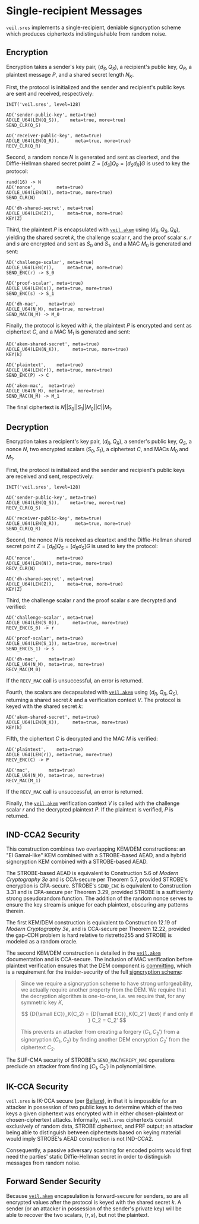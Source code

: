 # Single-recipient Messages

`veil.sres` implements a single-recipient, deniable signcryption scheme which produces ciphertexts indistinguishable
from random noise.

## Encryption

Encryption takes a sender's key pair, $(d_S, Q_S)$, a recipient's public key, $Q_R$, a plaintext message $P$, and a
shared secret length $N_K$.

First, the protocol is initialized and the sender and recipient's public keys are sent and received, respectively:

```text
INIT('veil.sres', level=128)

AD('sender-public-key', meta=true)
AD(LE_U64(LEN(Q_S)),    meta=true, more=true)
SEND_CLR(Q_S)

AD('receiver-public-key', meta=true)
AD(LE_U64(LEN(Q_R)),      meta=true, more=true)
RECV_CLR(Q_R)
```

Second, a random nonce $N$ is generated and sent as cleartext, and the Diffie-Hellman shared secret point
$Z=[d_S]Q_R=[d_Sd_R]G$ is used to key the protocol:

```text
rand(16) -> N
AD('nonce',        meta=true)
AD(LE_U64(LEN(N)), meta=true, more=true)
SEND_CLR(N)

AD('dh-shared-secret', meta=true)
AD(LE_U64(LEN(Z)),     meta=true, more=true)
KEY(Z)
```

Third, the plaintext $P$ is encapsulated with [`veil.akem`](akem.md) using $(d_S, Q_S, Q_R)$, yielding the shared secret
$k$, the challenge scalar $r$, and the proof scalar $s$. $r$ and $s$ are encrypted and sent as $S_0$ and $S_1$, and a
MAC $M_0$ is generated and sent:

```text
AD('challenge-scalar', meta=true)
AD(LE_U64(LEN(r)),     meta=true, more=true)
SEND_ENC(r) -> S_0

AD('proof-scalar', meta=true)
AD(LE_U64(LEN(s)), meta=true, more=true)
SEND_ENC(s) -> S_1

AD('dh-mac',    meta=true)
AD(LE_U64(N_M), meta=true, more=true)
SEND_MAC(N_M) -> M_0
```

Finally, the protocol is keyed with $k$, the plaintext $P$ is encrypted and sent as ciphertext $C$, and a MAC $M_1$ is
generated and sent:

```text
AD('akem-shared-secret', meta=true)
AD(LE_U64(LEN(N_K)),     meta=true, more=true)
KEY(k)

AD('plaintext',    meta=true)
AD(LE_U64(LEN(r)), meta=true, more=true)
SEND_ENC(P) -> C

AD('akem-mac',  meta=true)
AD(LE_U64(N_M), meta=true, more=true)
SEND_MAC(N_M) -> M_1
```

The final ciphertext is $N || S_0 || S_1 || M_0 || C || M_1$.

## Decryption

Encryption takes a recipient's key pair, $(d_R, Q_R)$, a sender's public key, $Q_S$, a nonce $N$, two encrypted scalars
$(S_0, S_1)$, a ciphertext $C$, and MACs $M_0$ and $M_1$.

First, the protocol is initialized and the sender and recipient's public keys are received and sent, respectively:

```text
INIT('veil.sres', level=128)

AD('sender-public-key', meta=true)
AD(LE_U64(LEN(Q_S)),    meta=true, more=true)
RECV_CLR(Q_S)

AD('receiver-public-key', meta=true)
AD(LE_U64(LEN(Q_R)),      meta=true, more=true)
SEND_CLR(Q_R)
```

Second, the nonce $N$ is received as cleartext and the Diffie-Hellman shared secret point $Z=[d_R]Q_S=[d_Rd_S]G$ is used
to key the protocol:

```text
AD('nonce',        meta=true)
AD(LE_U64(LEN(N)), meta=true, more=true)
RECV_CLR(N)

AD('dh-shared-secret', meta=true)
AD(LE_U64(LEN(Z)),     meta=true, more=true)
KEY(Z)
```

Third, the challenge scalar $r$ and the proof scalar $s$ are decrypted and verified:

```text
AD('challenge-scalar', meta=true)
AD(LE_U64(LEN(S_0)),     meta=true, more=true)
RECV_ENC(S_0) -> r

AD('proof-scalar', meta=true)
AD(LE_U64(LEN(S_1)), meta=true, more=true)
SEND_ENC(S_1) -> s

AD('dh-mac',    meta=true)
AD(LE_U64(N_M), meta=true, more=true)
RECV_MAC(M_0)
```

If the `RECV_MAC` call is unsuccessful, an error is returned.

Fourth, the scalars are decapsulated with [`veil.akem`](akem.md) using $(d_R, Q_R, Q_S)$, returning a shared secret $k$
and a verification context $V$. The protocol is keyed with the shared secret $k$:

```text
AD('akem-shared-secret', meta=true)
AD(LE_U64(LEN(N_K)),     meta=true, more=true)
KEY(k)
```

Fifth, the ciphertext $C$ is decrypted and the MAC $M$ is verified:

```text
AD('plaintext',    meta=true)
AD(LE_U64(LEN(r)), meta=true, more=true)
RECV_ENC(C) -> P

AD('mac',       meta=true)
AD(LE_U64(N_M), meta=true, more=true)
RECV_MAC(M_1)
```

If the `RECV_MAC` call is unsuccessful, an error is returned.

Finally, the [`veil.akem`](akem.md) verification context $V$ is called with the challenge scalar $r$ and the decrypted
plaintext $P$. If the plaintext is verified, $P$ is returned.

## IND-CCA2 Security

This construction combines two overlapping KEM/DEM constructions: an "El Gamal-like" KEM combined with a STROBE-based
AEAD, and a hybrid signcryption KEM combined with a STROBE-based AEAD.

The STROBE-based AEAD is equivalent to Construction 5.6 of _Modern Cryptography 3e_ and is CCA-secure per Theorem 5.7,
provided STROBE's encryption is CPA-secure. STROBE's `SEND_ENC` is equivalent to Construction 3.31 and is CPA-secure per
Theorem 3.29, provided STROBE is a sufficiently strong pseudorandom function. The addition of the random nonce serves to
ensure the key stream is unique for each plaintext, obscuring any patterns therein.

The first KEM/DEM construction is equivalent to Construction 12.19 of _Modern Cryptography 3e_, and is CCA-secure per
Theorem 12.22, provided the gap-CDH problem is hard relative to ristretto255 and STROBE is modeled as a random oracle.

The second KEM/DEM construction is detailed in the [`veil.akem`](akem.md) documentation and is CCA-secure. The inclusion
of MAC verification before plaintext verification ensures that the DEM component is [committing][cce], which is a
requirement for the insider-security of the full [signcryption scheme][dent]:

> Since we require a signcryption scheme to have strong unforgeability, we actually require another property from the 
> DEM. We require that the decryption algorithm is one-to-one, i.e. we require that, for any symmetric key $K$,
> 
> $$ {D{\small EC}}_K(C_2) = {D{\small EC}}_K(C_2') \text{ if and only if } C_2 = C_2' $$
> 
> This prevents an attacker from creating a forgery $(C_1,C_2')$ from a signcryption $(C_1,C_2)$ by finding another DEM
> encryption $C_2'$ from the ciphertext $C_2$.

The SUF-CMA security of STROBE's `SEND_MAC`/`VERIFY_MAC` operations preclude an attacker from finding $(C_1, C_2')$ in
polynomial time.

## IK-CCA Security

`veil.sres` is IK-CCA secure (per [Bellare][ik-cca]), in that it is impossible for an attacker in possession of two
public keys to determine which of the two keys a given ciphertext was encrypted with in either chosen-plaintext or
chosen-ciphertext attacks. Informally, `veil.sres` ciphertexts consist exclusively of random data, STROBE ciphertext,
and PRF output; an attacker being able to distinguish between ciphertexts based on keying material would imply STROBE's
AEAD construction is not IND-CCA2.

Consequently, a passive adversary scanning for encoded points would first need the parties' static Diffie-Hellman secret
in order to distinguish messages from random noise.

## Forward Sender Security

Because [`veil.akem`](akem.md) encapsulation is forward-secure for senders, so are all encrypted values after the
protocol is keyed with the shared secret $k$. A sender (or an attacker in possession of the sender's private key) will
be able to recover the two scalars, $(r, s)$, but not the plaintext.

[cce]: https://eprint.iacr.org/2017/664.pdf

[dent]: http://www.cogentcryptography.com/papers/inner.pdf

[ik-cca]: https://iacr.org/archive/asiacrypt2001/22480568.pdf

